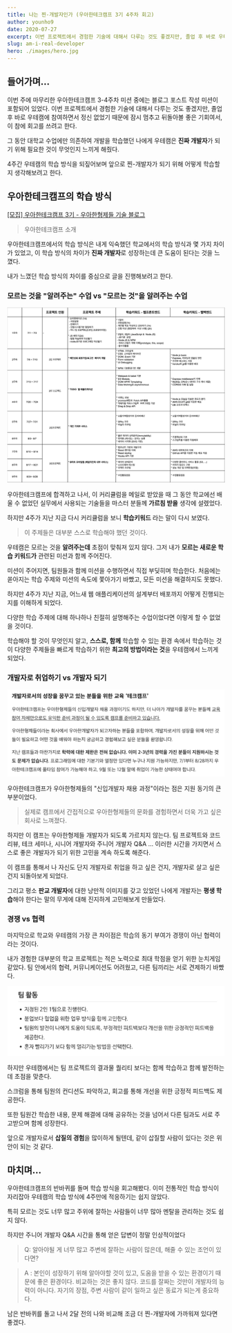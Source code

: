 ```yaml
---
title: 나는 찐-개발자인가 (우아한테크캠프 3기 4주차 회고)
author: younho9
date: 2020-07-27
excerpt: 이번 프로젝트에서 경험한 기술에 대해서 다루는 것도 좋겠지만, 졸업 후 바로 우테캠에 참여하면서 정신 없었기 때문에 잠시 멈추고 뒤돌아볼 좋은 기회여서, 이 참에 회고를 쓰려고 한다.
slug: am-i-real-developer
hero: ./images/hero.jpg
---
```


## 들어가며...

이번 주에 마무리한 우아한테크캠프 3-4주차 미션 중에는 블로그 포스트 작성 미션이 포함되어 있었다. 이번 프로젝트에서 경험한 기술에 대해서 다루는 것도 좋겠지만, 졸업 후 바로 우테캠에 참여하면서 정신 없었기 때문에 잠시 멈추고 뒤돌아볼 좋은 기회여서, 이 참에 회고를 쓰려고 한다.

그 동안 대학교 수업에만 의존하여 개발을 학습했던 나에게 우테캠은 **진짜 개발자**가 되기 위해 필요한 것이 무엇인지 느끼게 해줬다.

4주간 우테캠의 학습 방식을 되짚어보며 앞으로 찐-개발자가 되기 위해 어떻게 학습할지 생각해보려고 한다.

## 우아한테크캠프의 학습 방식

[[모집] 우아한테크캠프 3기 - 우아한형제들 기술 블로그](https://woowabros.github.io/devrel/2020/04/13/techcamp3.html)

> 우아한테크캠프 소개

우아한테크캠프에서의 학습 방식은 내게 익숙했던 학교에서의 학습 방식과 몇 가지 차이가 있었고, 이 학습 방식의 차이가 **진짜 개발자**로 성장하는데 큰 도움이 된다는 것을 느꼈다.

내가 느꼈던 학습 방식의 차이를 중심으로 글을 진행해보려고 한다.

### 모르는 것을 "알려주는" 수업 vs "모르는 것"을 알려주는 수업

![image-0](./images/image-0.png)

우아한테크캠프에 합격하고 나서, 이 커리큘럼을 메일로 받았을 때 그 동안 학교에선 배울 수 없었던 실무에서 사용되는 기술들을 마스터 분들께 **가르침 받을** 생각에 설렜었다.

하지만 4주가 지난 지금 다시 커리큘럼을 보니 **학습키워드** 라는 말이 다시 보였다.

> 이 주제들은 대부분 스스로 학습해야 했던 것이다.

우테캠은 모르는 것을 **알려주는데** 초점이 맞춰져 있지 않다. 그저 내가 **모르는 새로운 학습 키워드가** 관련된 미션과 함께 주어진다.

미션이 주어지면, 팀원들과 함께 미션을 수행하면서 직접 부딪히며 학습한다. 처음에는 쏟아지는 학습 주제와 미션의 속도에 쫓아가기 바빴고, 모든 미션을 해결하지도 못했다.

하지만 4주가 지난 지금, 어느새 웹 애플리케이션의 설계부터 배포까지 어떻게 진행되는지를 이해하게 되었다.

다양한 학습 주제에 대해 하나하나 친절히 설명해주는 수업이었다면 이렇게 할 수 없었을 것이다.

학습해야 할 것이 무엇인지 알고, **스스로, 함께** 학습할 수 있는 환경 속에서 학습하는 것이 다양한 주제들을 빠르게 학습하기 위한 **최고의 방법이라는 것**을 우테캠에서 느끼게 되었다.

### 개발자로 취업하기 vs 개발자 되기

![image-1](./images/image-1.png)

우아한테크캠프가 우아한형제들의 "신입개발자 채용 과정"이라는 점은 지원 동기의 큰 부분이었다.

> 실제로 캠프에서 간접적으로 우아한형제들의 문화를 경험하면서 더욱 가고 싶은 회사로 느껴졌다.

하지만 이 캠프는 우아한형제들 개발자가 되도록 가르치지 않는다. 팀 프로젝트와 코드 리뷰, 테크 세미나, 시니어 개발자와 주니어 개발자 Q&A ... 이러한 시간을 가지면서 스스로 좋은 개발자가 되기 위한 고민을 계속 하도록 해준다.

이 캠프를 통해서 나 자신도 단지 개발자로 취업을 하고 싶은 건지, 개발자로 살고 싶은 건지 되돌아보게 되었다.

그리고 평소 **판교 개발자**에 대한 낭만적 이미지를 갖고 있었던 나에게 개발자는 **평생 학습**해야 한다는 말의 무게에 대해 진지하게 고민해보게 만들었다.

### 경쟁 vs 협력

마지막으로 학교와 우테캠의 가장 큰 차이점은 학습의 동기 부여가 경쟁이 아닌 협력이라는 것이다.

내가 경험한 대부분의 학교 프로젝트는 적은 노력으로 최대 학점을 얻기 위한 눈치게임 같았다. 팀 안에서의 협력, 커뮤니케이션도 어려웠고, 다른 팀끼리는 서로 견제하기 바빴다.

![image-2](./images/image-2.jpeg)

하지만 우테캠에서는 팀 프로젝트의 결과물 퀄리티 보다는 함께 학습하고 함께 발전하는데 초점을 맞춘다.

스크럼을 통해 팀원의 컨디션도 파악하고, 회고를 통해 개선을 위한 긍정적 피드백도 제공한다.

또한 팀원간 학습한 내용, 문제 해결에 대해 공유하는 것을 넘어서 다른 팀과도 서로 주고받으며 함께 성장한다.

앞으로 개발자로서 **삽질의 경험**을 많이하게 될텐데, 같이 삽질할 사람이 있다는 것은 위안이 되는 것 같다.

## 마치며...

우아한테크캠프의 반바퀴를 돌며 학습 방식을 회고해봤다. 이미 전통적인 학습 방식이 자리잡아 우테캠의 학습 방식에 4주만에 적응하기는 쉽지 않았다.

특히 모르는 것도 너무 많고 주위에 잘하는 사람들이 너무 많아 멘탈을 관리하는 것도 쉽지 않다.

하지만 주니어 개발자 Q&A 시간을 통해 얻은 답변이 정말 인상적이었다

> Q: 알아야될 게 너무 많고 주변에 잘하는 사람이 많은데, 해줄 수 있는 조언이 있다면?

> A : 본인이 성장하기 위해 알아야할 것이 있고, 도움을 받을 수 있는 환경이기 때문에 좋은 환경이다. 비교하는 것은 좋지 않다. 코드를 잘짜는 것만이 개발자의 능력이 아니다. 자기의 장점, 주변 사람이 같이 일하고 싶은 동료가 되는게 중요하다.

남은 반바퀴를 돌고 나서 2달 전의 나와 비교해 조금 더 찐-개발자에 가까워져 있다면 좋겠다.
